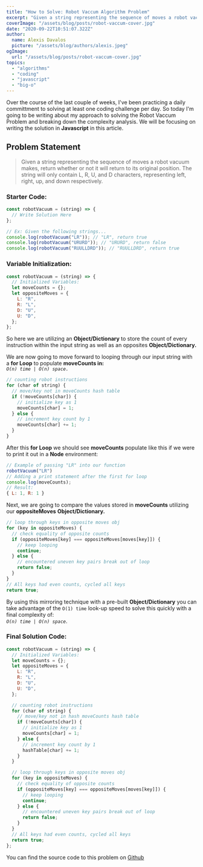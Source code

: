 ```yaml
---
title: "How to Solve: Robot Vaccum Algorithm Problem"
excerpt: "Given a string representing the sequence of moves a robot vacuum makes, return whether or not it will return to its original position. The string will only contain L, R, U, and D characters, representing left, right, up, and down respectively."
coverImage: "/assets/blog/posts/robot-vaccum-cover.jpg"
date: "2020-09-22T10:51:07.322Z"
author:
  name: Alexis Davalos
  picture: "/assets/blog/authors/alexis.jpeg"
ogImage:
  url: "/assets/blog/posts/robot-vaccum-cover.jpg"
topics:
  - "algorithms"
  - "coding"
  - "javascript"
  - "big-o"
---
```


Over the course of the last couple of weeks, I've been practicing a daily committment to solving at least one coding challenge per day. So today I'm going to be writing about my approach to solving the Robot Vaccum Problem and breaking down the complexity analysis. We will be focusing on writing the solution in **Javascript** in this article.

## Problem Statement

> Given a string representing the sequence of moves a robot vacuum makes, return whether or not it will return to its original position. The string will only contain L, R, U, and D characters, representing left, right, up, and down respectively.

### Starter Code:

```javascript
const robotVacuum = (string) => {
  // Write Solution Here
};

// Ex: Given the following strings...
console.log(robotVacuum("LR")); // "LR", return true
console.log(robotVacuum("URURD")); // "URURD", return false
console.log(robotVacuum("RUULLDRD")); // "RUULLDRD", return true
```

### Variable Initialization:

```javascript
const robotVacuum = (string) => {
  // Initialized Variables:
  let moveCounts = {};
  let oppositeMoves = {
    L: "R",
    R: "L",
    D: "U",
    U: "D",
  };
};
```

So here we are utilizing an **Object/Dictionary** to store the count of every instruction within the input string as well as an opposites **Object/Dictionary.**

We are now going to move forward to looping through our input string with a **for Loop** to populate **moveCounts in: <br>** _`O(n) time | O(n) space.`_

```javascript
// counting robot instructions
for (char of string) {
  // move/key not in moveCounts hash table
  if (!moveCounts[char]) {
    // initialize key as 1
    moveCounts[char] = 1;
  } else {
    // increment key count by 1
    moveCounts[char] += 1;
  }
}
```

After this **for Loop** we should see **moveCounts** populate like this if we were to print it out in a **Node** environment:

```javascript
// Example of passing "LR" into our function
robotVacuum("LR")
// Adding a print statement after the first for loop
console.log(moveCounts);
// Result:
{ L: 1, R: 1 }
```

Next, we are going to compare the values stored in **moveCounts** utilizing our **oppositeMoves** **Object/Dictionary.**

```javascript
// loop through keys in opposite moves obj
for (key in oppositeMoves) {
  // check equality of opposite counts
  if (oppositeMoves[key] === oppositeMoves[moves[key]]) {
    // keep looping
    continue;
  } else {
    // encountered uneven key pairs break out of loop
    return false;
  }
}
// All keys had even counts, cycled all keys
return true;
```

By using this mirroring technique with a pre-built **Object/Dictionary** you can take advantage of the `O(1) time` look-up speed to solve this quickly with a final complexity of: <br> _`O(n) time | O(n) space`_.

<h3>Final Solution Code:</h3>

```javascript
const robotVacuum = (string) => {
  // Initialized Variables:
  let moveCounts = {};
  let oppositeMoves = {
    L: "R",
    R: "L",
    D: "U",
    U: "D",
  };

  // counting robot instructions
  for (char of string) {
    // move/key not in hash moveCounts hash table
    if (!moveCounts[char]) {
      // initialize key as 1
      moveCounts[char] = 1;
    } else {
      // increment key count by 1
      hashTable[char] += 1;
    }
  }

  // loop through keys in opposite moves obj
  for (key in oppositeMoves) {
    // check equality of opposite counts
    if (oppositeMoves[key] === oppositeMoves[moves[key]]) {
      // keep looping
      continue;
    } else {
      // encountered uneven key pairs break out of loop
      return false;
    }
  }
  // All keys had even counts, cycled all keys
  return true;
};
```

<p class="text-lg text-black text-bold">You can find the source code to this problem on <a class="text-gray-700  font-bold hover:underline hover:text-blue-500 duration-200 transition-colors" href="https://github.com/alexisdavalos/CodingChallenges/tree/master/RobotVaccum">Github</a></p>
